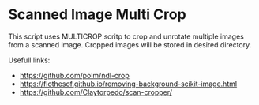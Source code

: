 # Scanned Image Multi Crop

This script uses MULTICROP scritp to crop and unrotate multiple images from a scanned image. 
Cropped images will be stored in desired directory.

Usefull links:
- https://github.com/polm/ndl-crop
- https://flothesof.github.io/removing-background-scikit-image.html
- https://github.com/Claytorpedo/scan-cropper/
